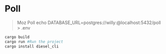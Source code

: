 Poll
====

> Moz Poll
echo DATABASE_URL=postgres://willy:@localhost:5432/poll > .env

```bash
cargo build
cargo run #Run the project
cargo install diesel_cli
```
